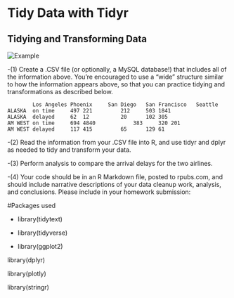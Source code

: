 # Tidy Data with Tidyr
## Tidying and Transforming Data
![Example](https://user-images.githubusercontent.com/76123653/110219335-8a8dc480-7e8c-11eb-86cf-8781f4c8974a.PNG)

-(1) Create a .CSV file (or optionally, a MySQL database!) that includes all of the information above.
You’re encouraged to use a “wide” structure similar to how the information appears above, so
that you can practice tidying and transformations as described below.

			Los Angeles	Phoenix		San Diego	San Francisco	Seattle
	ALASKA	on time	 	497	221			212		503	1841
	ALASKA	delayed		62	12			20		102	305
	AM WEST	on time		694	4840			383		320	201
	AM WEST	delayed		117	415			65		129	61

-(2) Read the information from your .CSV file into R, and use tidyr and dplyr as needed to tidy
and transform your data.

-(3) Perform analysis to compare the arrival delays for the two airlines.

-(4) Your code should be in an R Markdown file, posted to rpubs.com, and should include narrative
descriptions of your data cleanup work, analysis, and conclusions. Please include in your
homework submission:

#Packages used

- library(tidytext)
- library(tidyverse)

- library(ggplot2)

library(dplyr)

library(plotly)

library(stringr)

